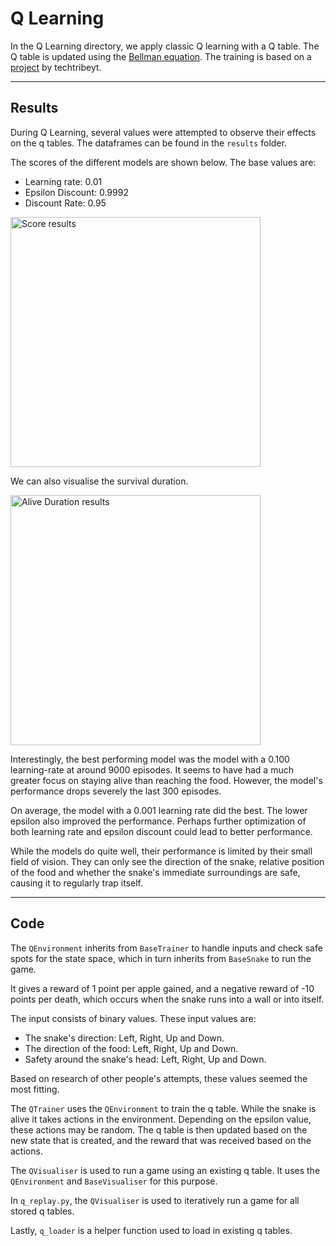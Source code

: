 ﻿# Q Learning

In the Q Learning directory, we apply classic Q learning with a Q table. The Q table is updated using the [Bellman equation](https://en.wikipedia.org/wiki/Bellman_equation). The training is based on a [project](https://github.com/techtribeyt/snake-q-learning) by techtribeyt.

---

## Results

During Q Learning, several values were attempted to observe their effects on the q tables. The dataframes can be found in the `results` folder.

The scores of the different models are shown below. The base values are: 
- Learning rate: 0.01
- Epsilon Discount: 0.9992 
- Discount Rate: 0.95

<img src="https://i.imgur.com/7BrXPFq.png" width="400" alt="Score results">

We can also visualise the survival duration.

<img src="https://i.imgur.com/U7oZMY4.png" width="400" alt="Alive Duration results">

Interestingly, the best performing model was the model with a 0.100 learning-rate at around 9000 episodes. It seems to have had a much greater focus on staying alive than reaching the food. However, the model's performance drops severely the last 300 episodes. 

On average, the model with a 0.001 learning rate did the best. The lower epsilon also improved the performance. Perhaps further optimization of both learning rate and epsilon discount could lead to better performance.

While the models do quite well, their performance is limited by their small field of vision. They can only see the direction of the snake, relative position of the food and whether the snake's immediate surroundings are safe, causing it to regularly trap itself.

--- 

## Code

The `QEnvironment` inherits from `BaseTrainer` to handle inputs and check safe spots for the state space, which in turn inherits from `BaseSnake` to run the game.

It gives a reward of 1 point per apple gained, and a negative reward of -10 points per death, which occurs when the snake runs into a wall or into itself.

The input consists of binary values. These input values are:
- The snake's direction: Left, Right, Up and Down.
- The direction of the food: Left, Right, Up and Down.
- Safety around the snake's head: Left, Right, Up and Down.

Based on research of other people's attempts, these values seemed the most fitting.

The `QTrainer` uses the `QEnvironment` to train the q table. While the snake is alive it takes actions in the environment. Depending on the epsilon value, these actions may be random. The q table is then updated based on the new state that is created, and the reward that was received based on the actions.

The `QVisualiser` is used to run a game using an existing q table. It uses the `QEnvironment` and `BaseVisualiser` for this purpose. 

In `q_replay.py`, the `QVisualiser` is used to iteratively run a game for all stored q tables.

Lastly, `q_loader` is a helper function used to load in existing q tables.